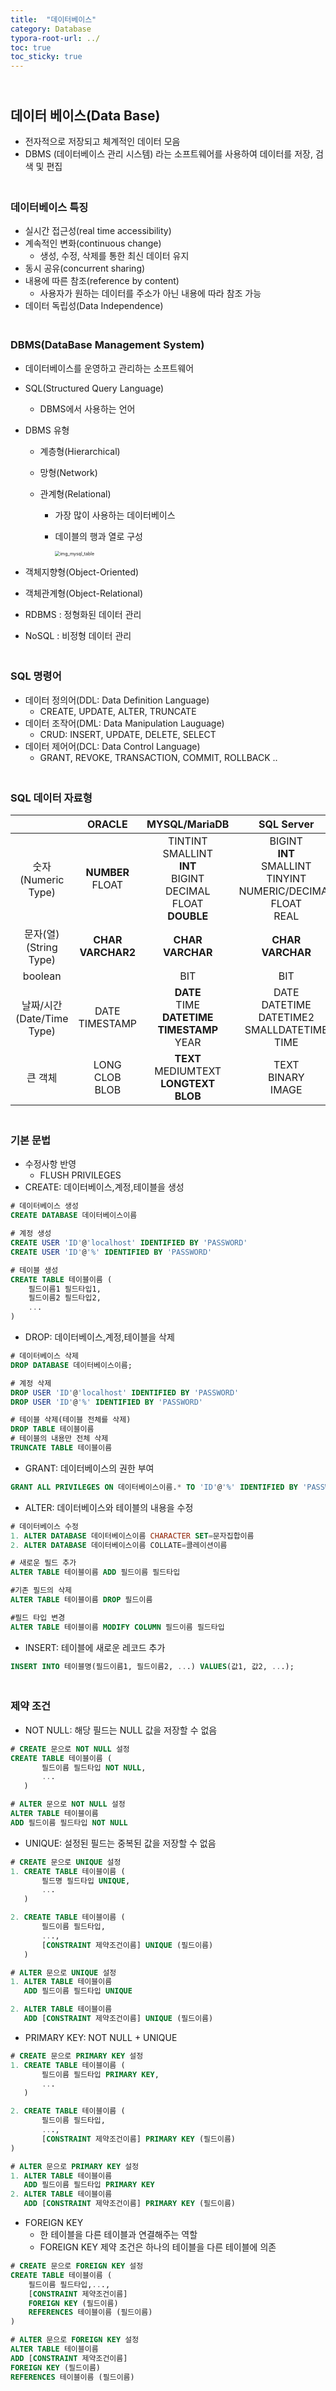 ```yaml
---
title:  "데이터베이스"
category: Database
typora-root-url: ../
toc: true
toc_sticky: true
---
```




## <br>데이터 베이스(Data Base)

- 전자적으로 저장되고 체계적인 데이터 모음
- DBMS (데이터베이스 관리 시스템) 라는 소프트웨어를 사용하여 데이터를 저장, 검색 및 편집



### <br>데이터베이스 특징

- 실시간 접근성(real  time accessibility)
- 계속적인 변화(continuous change)
  - 생성, 수정, 삭제를 통한 최신 데이터 유지
- 동시 공유(concurrent sharing)
- 내용에 따른 참조(reference by content)
  - 사용자가 원하는 데이터를 주소가 아닌 내용에 따라 참조 가능
- 데이터 독립성(Data Independence)

### <br>DBMS(DataBase Management System)

- 데이터베이스를 운영하고 관리하는 소프트웨어

- SQL(Structured Query Language)
  - DBMS에서 사용하는 언어

- DBMS 유형
  - 계층형(Hierarchical)

  - 망형(Network)

  - 관계형(Relational)
    - 가장 많이 사용하는 데이터베이스

    - 데이블의 행과 열로 구성 

      <img src="/../images/2023-12-19-database/img_mysql_table.png" alt="img_mysql_table" style="zoom:50%;" />

- 객체지향형(Object-Oriented)
- 객체관계형(Object-Relational)

- RDBMS : 정형화된 데이터 관리
- NoSQL : 비정형 데이터 관리



### <br>SQL 명령어

- 데이터 정의어(DDL: Data Definition Language)
  - CREATE, UPDATE, ALTER, TRUNCATE
- 데이터 조작어(DML: Data Manipulation Lauguage)
  - CRUD: INSERT, UPDATE, DELETE, SELECT
- 데이터 제어어(DCL: Data Control Language)
  - GRANT, REVOKE, TRANSACTION, COMMIT, ROLLBACK ..



### <br>SQL 데이터 자료형

|                                 |           ORACLE           |                        MYSQL/MariaDB                         |                          SQL Server                          |                          PostgreSQL                          |
| :-----------------------------: | :------------------------: | :----------------------------------------------------------: | :----------------------------------------------------------: | :----------------------------------------------------------: |
|    숫자<br />(Numeric Type)     |   **NUMBER**<br />FLOAT    | TINTINT<br />SMALLINT<br />**INT**<br />BIGINT<br />DECIMAL<br />FLOAT<br />**DOUBLE** | BIGINT<br />**INT**<br />SMALLINT<br />TINYINT<br />NUMERIC/DECIMAL<br />FLOAT<br />REAL | SMALLINT<br />**INTEGER**<br />BIGINT<br />DECIMAL<br />NUMERIC<br />REAL<br />DOUBLE |
|   문자(열)<br />(String Type)   | **CHAR**<br />**VARCHAR2** |                  **CHAR**<br />**VARCHAR**                   |                  **CHAR**<br />**VARCHAR**                   |                  **CHAR**<br />**VARCHAR**                   |
|             boolean             |                            |                             BIT                              |                             BIT                              |                           BOOLEAN                            |
| 날짜/시간<br />(Date/Time Type) |    DATE<br />TIMESTAMP     | **DATE**<br />TIME<br />**DATETIME**<br />**TIMESTAMP**<br />YEAR | DATE<br />DATETIME<br />DATETIME2<br />SMALLDATETIME<br />TIME |                DATE<br />TIME<br />TIMESTAMP                 |
|             큰 객체             |  LONG<br />CLOB<br />BLOB  |   **TEXT**<br />MEDIUMTEXT<br />**LONGTEXT**<br />**BLOB**   |                 TEXT<br />BINARY<br />IMAGE                  |                             TEXT                             |

### <br>기본 문법

- 수정사항 반영
  - FLUSH PRIVILEGES
- CREATE: 데이터베이스,계정,테이블을 생성

```sql
# 데이터베이스 생성
CREATE DATABASE 데이터베이스이름

# 계정 생성
CREATE USER 'ID'@'localhost' IDENTIFIED BY 'PASSWORD'
CREATE USER 'ID'@'%' IDENTIFIED BY 'PASSWORD'

# 테이블 생성
CREATE TABLE 테이블이름 (
    필드이름1 필드타입1,
    필드이름2 필드타입2,
    ...
)
```

- DROP: 데이터베이스,계정,테이블을 삭제

```sql
# 데이터베이스 삭제
DROP DATABASE 데이터베이스이름;

# 계정 삭제
DROP USER 'ID'@'localhost' IDENTIFIED BY 'PASSWORD'
DROP USER 'ID'@'%' IDENTIFIED BY 'PASSWORD'

# 테이블 삭제(테이블 전체를 삭제)
DROP TABLE 테이블이름
# 테이블의 내용만 전체 삭제
TRUNCATE TABLE 테이블이름
```

- GRANT: 데이터베이스의 권한 부여

```sql
GRANT ALL PRIVILEGES ON 데이터베이스이름.* TO 'ID'@'%' IDENTIFIED BY 'PASSWORD'
```

- ALTER: 데이터베이스와 테이블의 내용을 수정

```sql
# 데이터베이스 수정
1. ALTER DATABASE 데이터베이스이름 CHARACTER SET=문자집합이름
2. ALTER DATABASE 데이터베이스이름 COLLATE=콜레이션이름

# 새로운 필드 추가
ALTER TABLE 테이블이름 ADD 필드이름 필드타입

#기존 필드의 삭제
ALTER TABLE 테이블이름 DROP 필드이름

#필드 타입 변경
ALTER TABLE 테이블이름 MODIFY COLUMN 필드이름 필드타입
```

- INSERT: 테이블에 새로운 레코드 추가

```sql
INSERT INTO 테이블명(필드이름1, 필드이름2, ...) VALUES(값1, 값2, ...);
```



### <br>제약 조건

- NOT NULL: 해당 필드는 NULL 값을 저장할 수 없음

```sql
# CREATE 문으로 NOT NULL 설정
CREATE TABLE 테이블이름 (
       필드이름 필드타입 NOT NULL,
       ...
   )

# ALTER 문으로 NOT NULL 설정
ALTER TABLE 테이블이름
ADD 필드이름 필드타입 NOT NULL
```

- UNIQUE:  설정된 필드는 중복된 값을 저장할 수 없음

```sql
# CREATE 문으로 UNIQUE 설정
1. CREATE TABLE 테이블이름 (
       필드명 필드타입 UNIQUE,
       ...
   )

2. CREATE TABLE 테이블이름 (
       필드이름 필드타입,
       ...,
       [CONSTRAINT 제약조건이름] UNIQUE (필드이름)
   )

# ALTER 문으로 UNIQUE 설정
1. ALTER TABLE 테이블이름
   ADD 필드이름 필드타입 UNIQUE

2. ALTER TABLE 테이블이름
   ADD [CONSTRAINT 제약조건이름] UNIQUE (필드이름)
```

- PRIMARY KEY: NOT NULL + UNIQUE

```sql
# CREATE 문으로 PRIMARY KEY 설정
1. CREATE TABLE 테이블이름 (
       필드이름 필드타입 PRIMARY KEY,
       ...
   )

2. CREATE TABLE 테이블이름 (
       필드이름 필드타입,
       ...,
       [CONSTRAINT 제약조건이름] PRIMARY KEY (필드이름)
)

# ALTER 문으로 PRIMARY KEY 설정
1. ALTER TABLE 테이블이름
   ADD 필드이름 필드타입 PRIMARY KEY
2. ALTER TABLE 테이블이름
   ADD [CONSTRAINT 제약조건이름] PRIMARY KEY (필드이름)
```

- FOREIGN KEY
  - 한 테이블을 다른 테이블과 연결해주는 역할
  - FOREIGN KEY 제약 조건은 하나의 테이블을 다른 테이블에 의존

```sql
# CREATE 문으로 FOREIGN KEY 설정
CREATE TABLE 테이블이름 (
    필드이름 필드타입,...,
    [CONSTRAINT 제약조건이름]
    FOREIGN KEY (필드이름)
    REFERENCES 테이블이름 (필드이름)
)

# ALTER 문으로 FOREIGN KEY 설정
ALTER TABLE 테이블이름
ADD [CONSTRAINT 제약조건이름]
FOREIGN KEY (필드이름)
REFERENCES 테이블이름 (필드이름)
```

